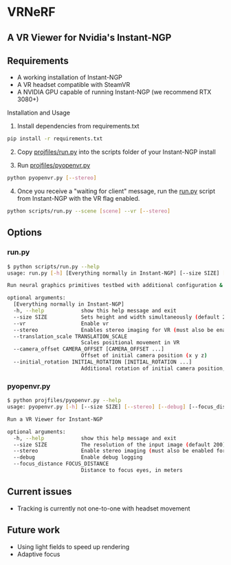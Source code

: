 # VRNeRF

## A VR Viewer for Nvidia's Instant-NGP

## Requirements

* A working installation of Instant-NGP
* A VR headset compatible with SteamVR
* A NVIDIA GPU capable of running Instant-NGP (we recommend RTX 3080+)

 Installation and Usage

1. Install dependencies from requirements.txt
```bash
pip install -r requirements.txt
```
2. Copy [projfiles/run.py](https://github.com/vanven99/cs184-sp22-nerfs/blob/main/projfiles/run.py) into the scripts folder of your Instant-NGP install

3. Run [projfiles/pyopenvr.py](https://github.com/vanven99/cs184-sp22-nerfs/blob/main/projfiles/pyopenvr.py)
```bash
python pyopenvr.py [--stereo]
```

4. Once you receive a "waiting for client" message, run the [run.py](https://github.com/vanven99/cs184-sp22-nerfs/blob/main/projfiles/run.py) script from Instant-NGP with the VR flag enabled.
```bash
python scripts/run.py --scene [scene] --vr [--stereo]
```

## Options

### run.py
```bash
$ python scripts/run.py --help
usage: run.py [-h] [Everything normally in Instant-NGP] [--size SIZE] [--vr] [--stereo] [--translation_scale TRANSLATION_SCALE] [--camera_offset CAMERA_OFFSET [CAMERA_OFFSET ...]] [--initial_rotation INITIAL_ROTATION [INITIAL_ROTATION ...]]

Run neural graphics primitives testbed with additional configuration & output options

optional arguments:
  [Everything normally in Instant-NGP]
  -h, --help            show this help message and exit
  --size SIZE           Sets height and width simultaneously (default 200 if vr enabled)
  --vr                  Enable vr
  --stereo              Enables stereo imaging for VR (must also be enabled for pyopenvr.py)
  --translation_scale TRANSLATION_SCALE
                        Scales positional movement in VR
  --camera_offset CAMERA_OFFSET [CAMERA_OFFSET ...]
                        Offset of initial camera position (x y z)
  --initial_rotation INITIAL_ROTATION [INITIAL_ROTATION ...]
                        Additional rotation of initial camera position, in degrees (x y z)
```

### pyopenvr.py
```bash
$ python projfiles/pyopenvr.py --help
usage: pyopenvr.py [-h] [--size SIZE] [--stereo] [--debug] [--focus_distance FOCUS_DISTANCE]

Run a VR Viewer for Instant-NGP

optional arguments:
  -h, --help            show this help message and exit
  --size SIZE           The resolution of the input image (default 200)
  --stereo              Enable stereo imaging (must also be enabled for run.py)
  --debug               Enable debug logging
  --focus_distance FOCUS_DISTANCE
                        Distance to focus eyes, in meters
```

## Current issues
* Tracking is currently not one-to-one with headset movement

## Future work
* Using light fields to speed up rendering
* Adaptive focus